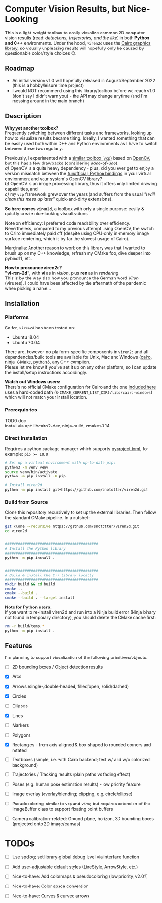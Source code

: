 # Computer Vision Results, but Nice-Looking
This is a light-weight toolbox to easily visualize common 2D computer vision results (read: *detections, trajectories, and the like*) in both __Python and C++__ environments.
Under the hood, `viren2d` uses the [Cairo graphics library](https://www.cairographics.org/), so visually unpleasing results will hopefully only be caused by questionable color/style choices :wink:.


## Roadmap
* An initial version v1.0 will hopefully released in August/September 2022 (this is a hobby/leisure time project)
* I would NOT recommend using this library/toolbox before we reach v1.0 (don't say I didn't warn you) - the API may change anytime (and I'm messing around in the main branch)


## Description
**Why yet another toolbox?**  
Frequently switching between different tasks and frameworks, looking up how to visualize results became tiring.
Ideally, I wanted something that can be easily used both within C++ and Python environments as I have to switch between these two regularly.

Previously, I experimented with a [similar toolbox (`vcp`)](https://github.com/snototter/vitocpp/) based on [OpenCV](https://github.com/opencv/opencv), but this has a few drawbacks (considering *ease-of-use*):  
*a)* OpenCV is a quite heavy dependency - plus, did you ever get to enjoy a version mismatch between the [(unofficial) Python bindings](https://pypi.org/project/opencv-python/) in your virtual environment and your system's OpenCV library?  
*b)* OpenCV is an image processing library, thus it offers only limited drawing capabilities, and  
*c)* my `vcp` framework grew over the years (and suffers from the usual *"I will clean this mess up later"* quick-and-dirty extensions).

**So here comes `viren2d`**, a toolbox with only a single purpose: easily & quickly create nice-looking visualizations.

Note on efficiency: I preferred code readability over efficiency. Nevertheless, compared to my previous attempt using OpenCV, the switch to Cairo immediately paid off (despite using CPU-only in-memory image surface rendering, which is by far the slowest usage of Cairo).

Marginalia: Another reason to work on this library was that I wanted to brush up on my C++ knowledge, refresh my CMake foo, dive deeper into pybind11, etc.

**How to pronounce viren2d?**  
**"vi-ren-2d"**, with **vi** as in *vision*, plus **ren** as in *rendering*  
This is by the way also how you pronounce the German word *Viren* (viruses). I could have been affected by the aftermath of the pandemic when picking a name...


## Installation
### Platforms
So far, `viren2d` has been tested on:  
* Ubuntu 18.04
* Ubuntu 20.04

There are, however, no platform-specific components in `viren2d` and all dependencies/build tools are available for Unix, Mac and Windows ([cairo](https://www.cairographics.org/download/), [ninja](https://ninja-build.org/), [CMake](https://cmake.org/), [python3](https://www.python.org/downloads/), any C++ compiler).  
Please let me know if you've set it up on any other platform, so I can update the install/setup instructions accordingly.  

**Watch out Windows users:**  
There's no official CMake configuration for Cairo and the one [included here](./cmake/FindCairo.cmake) uses a hard-coded path (`${CMAKE_CURRENT_LIST_DIR}/libs/cairo-windows`) which will not match your install location.


### Prerequisites
TODO doc  
install via apt: libcairo2-dev, ninja-build, cmake>3.14


### Direct Installation
Requires a python package manager which supports [pyproject.toml](https://peps.python.org/pep-0518/), for example: `pip >= 10.0`
 ```bash
 # Set up a virtual environment with up-to-date pip:
 python3 -m venv venv
 source venv/bin/activate
 python -m pip install -U pip
 
 # Install viren2d
 python -m pip install git+https://github.com/snototter/viren2d.git
 ```


### Build from Source
Clone this repository recursively to set up the external libraries. Then follow the standard CMake pipeline. In a nutshell:
```bash
git clone --recursive https://github.com/snototter/viren2d.git
cd viren2d


###########################################
# Install the Python library
###########################################
python -m pip install .


###########################################
# Build & install the C++ library locally
###########################################
mkdir build && cd build
cmake ..
cmake --build .
cmake --build . --target install
```

**Note for Python users:**  
If you want to re-install viren2d and run into a Ninja build error (Ninja binary not found in temporary directory), you should delete the CMake cache first:
```bash
rm -r build/temp.*
python -m pip install .
```


## Features
I'm planning to support visualization of the following primitives/objects:
* [ ] 2D bounding boxes / Object detection results
* [x] Arcs
* [x] Arrows (single-/double-headed, filled/open, solid/dashed)
* [x] Circles
* [ ] Ellipses
* [x] Lines
* [ ] Markers
* [ ] Polygons
* [x] Rectangles - from axis-aligned & box-shaped to rounded corners and rotated
* [ ] Textboxes (simple, i.e. with Cairo backend; text w/ and w/o colorized background)
* [ ] Trajectories / Tracking results (plain paths vs fading effect)
* [ ] Poses (e.g. human pose estimation results) - low priority feature
* [ ] Image overlay (overlay/blending; clipping, e.g. circle/ellipse)
* [ ] Pseudocoloring: similar to `vcp` and `vito`; but requires extension of the ImageBuffer class to support floating point buffers
* [ ] Camera calibration-related: Ground plane, horizon, 3D bounding boxes (projected onto 2D image/canvas)


# TODOs
* [ ] Use spdlog; set library-global debug level via interface function
* [ ] Add user-adjustable default styles (LineStyle, ArrowStyle, etc.)
* [ ] Nice-to-have: Add colormaps & pseudocoloring (low priority, v2.0?)
* [ ] Nice-to-have: Color space conversion
* [ ] Nice-to-have: Curves & curved arrows



